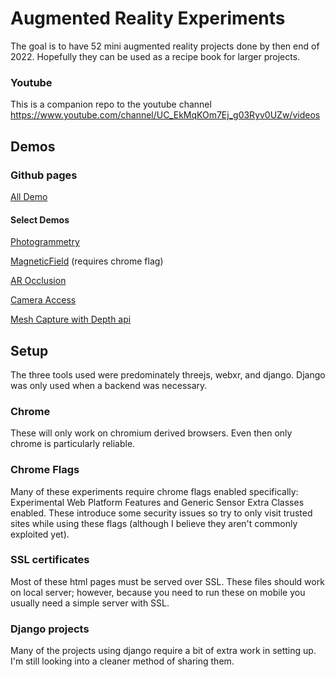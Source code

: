 # Augmented Reality Experiments
The goal is to have 52 mini augmented reality projects done by then end of 2022. Hopefully they can be used as a recipe book for larger projects.

### Youtube
This is a companion repo to the youtube channel https://www.youtube.com/channel/UC_EkMqKOm7Ej_g03Ryv0UZw/videos

## Demos

### Github pages
[All Demo](https://graemeniedermayer.github.io/ArExperiments/) 

#### Select Demos
[Photogrammetry](https://graemeniedermayer.github.io/ArExperiments/html/Photogrammetry.html)

[MagneticField](https://graemeniedermayer.github.io/ArExperiments/html/MagneticField.html) (requires chrome flag)

[AR Occlusion](https://graemeniedermayer.github.io/ArExperiments/html/depthOcclusion.html) 

[Camera Access](https://graemeniedermayer.github.io/ArExperiments/html/cameraAccess.html) 

[Mesh Capture with Depth api](https://graemeniedermayer.github.io/ArExperiments/html/depthMesh.html) 

## Setup
The three tools used were predominately threejs, webxr, and django. Django was only used when a backend was necessary.

### Chrome
These will only work on chromium derived browsers. Even then only chrome is particularly reliable.

### Chrome Flags
Many of these experiments require chrome flags enabled specifically: Experimental Web Platform Features and Generic Sensor Extra Classes enabled. These introduce some security issues so try to only visit trusted sites while using these flags (although I believe they aren't commonly exploited yet).

### SSL certificates
Most of these html pages must be served over SSL. These files should work on local server; however, because you need to run these on mobile you usually need a simple server with SSL.

### Django projects
Many of the projects using django require a bit of extra work in setting up. I'm still looking into a cleaner method of sharing them.

